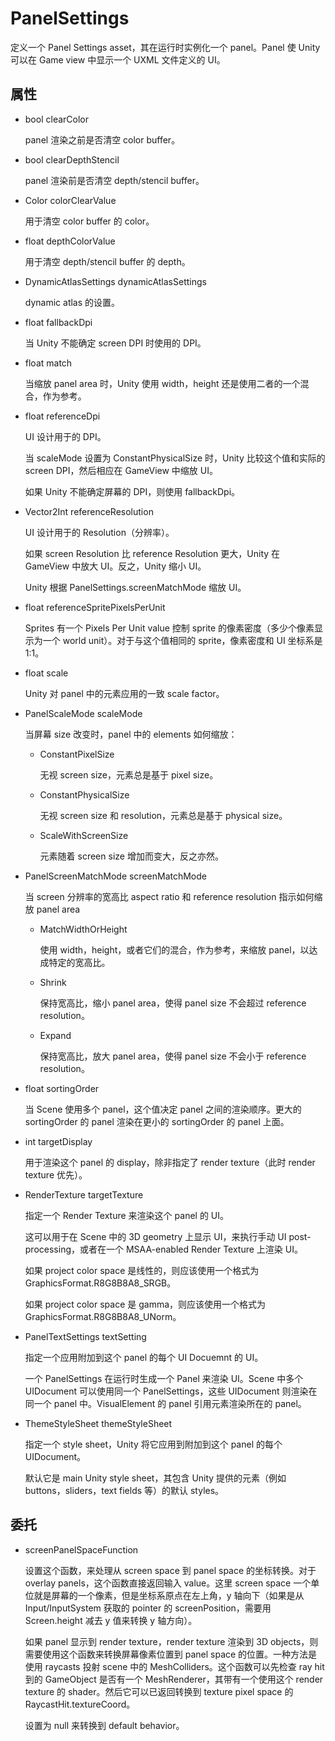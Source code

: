 # PanelSettings

定义一个 Panel Settings asset，其在运行时实例化一个 panel。Panel 使 Unity 可以在 Game view 中显示一个 UXML 文件定义的 UI。

## 属性

- bool clearColor

  panel 渲染之前是否清空 color buffer。

- bool clearDepthStencil

  panel 渲染前是否清空 depth/stencil buffer。

- Color colorClearValue

  用于清空 color buffer 的 color。

- float depthColorValue

  用于清空 depth/stencil buffer 的 depth。

- DynamicAtlasSettings dynamicAtlasSettings

  dynamic atlas 的设置。

- float fallbackDpi

  当 Unity 不能确定 screen DPI 时使用的 DPI。

- float match

  当缩放 panel area 时，Unity 使用 width，height 还是使用二者的一个混合，作为参考。

- float referenceDpi

  UI 设计用于的 DPI。

  当 scaleMode 设置为 ConstantPhysicalSize 时，Unity 比较这个值和实际的 screen DPI，然后相应在 GameView 中缩放 UI。

  如果 Unity 不能确定屏幕的 DPI，则使用 fallbackDpi。

- Vector2Int referenceResolution

  UI 设计用于的 Resolution（分辨率）。

  如果 screen Resolution 比 reference Resolution 更大，Unity 在 GameView 中放大 UI。反之，Unity 缩小 UI。

  Unity 根据 PanelSettings.screenMatchMode 缩放 UI。

- float referenceSpritePixelsPerUnit

  Sprites 有一个 Pixels Per Unit value 控制 sprite 的像素密度（多少个像素显示为一个 world unit）。对于与这个值相同的 sprite，像素密度和 UI 坐标系是 1:1。

- float scale

  Unity 对 panel 中的元素应用的一致 scale factor。

- PanelScaleMode scaleMode

  当屏幕 size 改变时，panel 中的 elements 如何缩放：

  - ConstantPixelSize

    无视 screen size，元素总是基于 pixel size。

  - ConstantPhysicalSize

    无视 screen size 和 resolution，元素总是基于 physical size。

  - ScaleWithScreenSize

    元素随着 screen size 增加而变大，反之亦然。

- PanelScreenMatchMode screenMatchMode

  当 screen 分辨率的宽高比 aspect ratio 和 reference resolution 指示如何缩放 panel area

  - MatchWidthOrHeight

    使用 width，height，或者它们的混合，作为参考，来缩放 panel，以达成特定的宽高比。

  - Shrink

    保持宽高比，缩小 panel area，使得 panel size 不会超过 reference resolution。

  - Expand

    保持宽高比，放大 panel area，使得 panel size 不会小于 reference resolution。

- float sortingOrder

  当 Scene 使用多个 panel，这个值决定 panel 之间的渲染顺序。更大的 sortingOrder 的 panel 渲染在更小的 sortingOrder 的 panel 上面。

- int targetDisplay

  用于渲染这个 panel 的 display，除非指定了 render texture（此时 render texture 优先）。

- RenderTexture targetTexture

  指定一个 Render Texture 来渲染这个 panel 的 UI。

  这可以用于在 Scene 中的 3D geometry 上显示 UI，来执行手动 UI post-processing，或者在一个 MSAA-enabled Render Texture 上渲染 UI。

  如果 project color space 是线性的，则应该使用一个格式为 GraphicsFormat.R8G8B8A8_SRGB。

  如果 project color space 是 gamma，则应该使用一个格式为 GraphicsFormat.R8G8B8A8_UNorm。

- PanelTextSettings textSetting

  指定一个应用附加到这个 panel 的每个 UI Docuemnt 的 UI。

  一个 PanelSettings 在运行时生成一个 Panel 来渲染 UI。Scene 中多个 UIDocument 可以使用同一个 PanelSettings，这些 UIDocument 则渲染在同一个 panel 中。VisualElement 的 panel 引用元素渲染所在的 panel。

- ThemeStyleSheet themeStyleSheet

  指定一个 style sheet，Unity 将它应用到附加到这个 panel 的每个 UIDocument。

  默认它是 main Unity style sheet，其包含 Unity 提供的元素（例如 buttons，sliders，text fields 等）的默认 styles。

## 委托

- screenPanelSpaceFunction

  设置这个函数，来处理从 screen space 到 panel space 的坐标转换。对于 overlay panels，这个函数直接返回输入 value。这里 screen space 一个单位就是屏幕的一个像素，但是坐标系原点在左上角，y 轴向下（如果是从 Input/InputSystem 获取的 pointer 的 screenPosition，需要用 Screen.height 减去 y 值来转换 y 轴方向）。

  如果 panel 显示到 render texture，render texture 渲染到 3D objects，则需要使用这个函数来转换屏幕像素位置到 panel space 的位置。一种方法是使用 raycasts 投射 scene 中的 MeshColliders。这个函数可以先检查 ray hit 到的 GameObject 是否有一个 MeshRenderer，其带有一个使用这个 render texture 的 shader。然后它可以已返回转换到 texture pixel space 的 RaycastHit.textureCoord。

  设置为 null 来转换到 default behavior。


